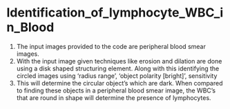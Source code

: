# Identification_of_lymphocyte_WBC_in_Blood
1.	The input images provided to the code are peripheral blood smear images.
2.	With the input image given techniques like erosion and dilation are done using a disk shaped structuring element. Along with this identifying the circled images     using ‘radius range’, ‘object polarity [bright]’, sensitivity
3.	This will determine the circular object’s which are dark. When compared to finding these objects in a peripheral blood smear image, the WBC’s that are round in shape     will determine the presence of lymphocytes.
